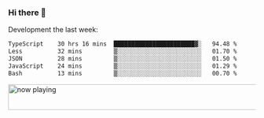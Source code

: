 ### Hi there 👋

Development the last week:
<!--START_SECTION:waka-->

```txt
TypeScript    30 hrs 16 mins  ███████████████████████▓░   94.48 %
Less          32 mins         ▒░░░░░░░░░░░░░░░░░░░░░░░░   01.70 %
JSON          28 mins         ▒░░░░░░░░░░░░░░░░░░░░░░░░   01.50 %
JavaScript    24 mins         ▒░░░░░░░░░░░░░░░░░░░░░░░░   01.29 %
Bash          13 mins         ▒░░░░░░░░░░░░░░░░░░░░░░░░   00.70 %
```

<!--END_SECTION:waka-->

<!--
**JASONPANGGO/jasonpanggo** is a ✨ _special_ ✨ repository because its `README.md` (this file) appears on your GitHub profile.

Here are some ideas to get you started:

- 🔭 I’m currently working on ...
- 🌱 I’m currently learning ...
- 👯 I’m looking to collaborate on ...
- 🤔 I’m looking for help with ...
- 💬 Ask me about ...
- 📫 How to reach me: ...
- 😄 Pronouns: ...
- ⚡ Fun fact: ...
-->

<a href="https://volt.fm/user/q8yd9e79csfr57rt" target="_blank"><img src="https://spotify-badge-egoist.vercel.app/api/now-playing" width="540" height="52" alt="now playing"></a>
